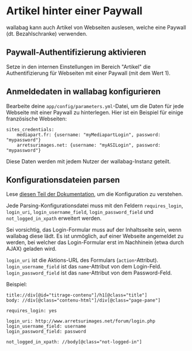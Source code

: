 Artikel hinter einer Paywall
============================

wallabag kann auch Artikel von Webseiten auslesen, welche eine Paywall (dt. Bezahlschranke) verwenden.

Paywall-Authentifizierung aktivieren
------------------------------------

Setze in den internen Einstellungen im Bereich "Artikel" die Authentifizierung
für Webseiten mit einer Paywall (mit dem Wert 1).

Anmeldedaten in wallabag konfigurieren
---------------------------------

Bearbeite deine `app/config/parameters.yml`-Datei, um die Daten
für jede Webseite mit einer Paywall zu hinterlegen. Hier ist ein Beispiel für einige französische Webseiten:

``` {.sourceCode .yaml}
sites_credentials:
    mediapart.fr: {username: "myMediapartLogin", password: "mypassword"}
    arretsurimages.net: {username: "myASILogin", password: "mypassword"}
```

<div class="admonition note">

Diese Daten werden mit jedem Nutzer der wallabag-Instanz geteilt.

</div>

Konfigurationsdateien parsen
-----------------------------

<div class="admonition note">

Lese [diesen Teil der Dokumentation](http://doc.wallabag.org/de/master/user/errors_during_fetching.html),
um die Konfiguration zu verstehen.

</div>

Jede Parsing-Konfigurationsdatei muss mit den Feldern
`requires_login`, `login_uri`, `login_username_field`,
`login_password_field` und `not_logged_in_xpath` erweitert werden.

Sei vorsichtig, das Login-Formular muss auf der Inhaltsseite sein,
wenn wallabag diese lädt. Es ist unmöglich, auf einer Webseite angemeldet
zu werden, bei welcher das Login-Formular erst im Nachhinein (etwa durch
AJAX) geladen wird.

`login_uri` ist die Aktions-URL des Formulars (`action`-Attribut).
`login_username_field` ist das `name`-Attribut von dem Login-Feld. 
`login_password_field` ist das `name`-Attribut von dem Password-Feld.

Beispiel:

``` {.sourceCode .}
title://div[@id="titrage-contenu"]/h1[@class="title"]
body: //div[@class="contenu-html"]/div[@class="page-pane"]

requires_login: yes

login_uri: http://www.arretsurimages.net/forum/login.php
login_username_field: username
login_password_field: password

not_logged_in_xpath: //body[@class="not-logged-in"]
```
